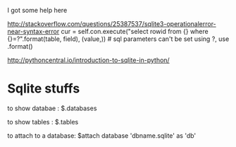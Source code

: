 
I got some help here

http://stackoverflow.com/questions/25387537/sqlite3-operationalerror-near-syntax-error
cur = self.con.execute("select rowid from {} where {}=?".format(table, field), (value,))    # sql parameters can't be set using ?, use .format()

http://pythoncentral.io/introduction-to-sqlite-in-python/


# Sqlite stuffs
to show databae : $.databases

to show tables : $.tables

to attach to a database: $attach database 'dbname.sqlite' as 'db'

